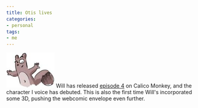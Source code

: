 ```yaml
---
title: Otis lives
categories:
- personal
tags:
- me
---
```


![Otis][1]
Will has released [episode 4][2] on Calico Monkey, and the character I voice has debuted.  This is also the first time Will's incorporated some 3D, pushing the webcomic envelope even further.

   [1]: Otis.thumbnail.jpg
   [2]: http://calicomonkey.com/index.php?ep=4

